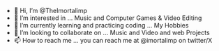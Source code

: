 - 👋 Hi, I’m @TheImortalimp
- 👀 I’m interested in ... Music and Computer Games & Video Editing
- 🌱 I’m currently learning and practicing coding ... My Hobbies
- 💞️ I’m looking to collaborate on ... Music and Video and web Projects
- 📫 How to reach me ... you can reach me at @imortalimp on twitter/X
<!---
TheImortalimp/TheImortalimp is a ✨ special ✨ repository because its `README.md` (this file) appears on my GitHub profile.
Check out the DAW Creation-Destruction Board/File Repository!
--->
